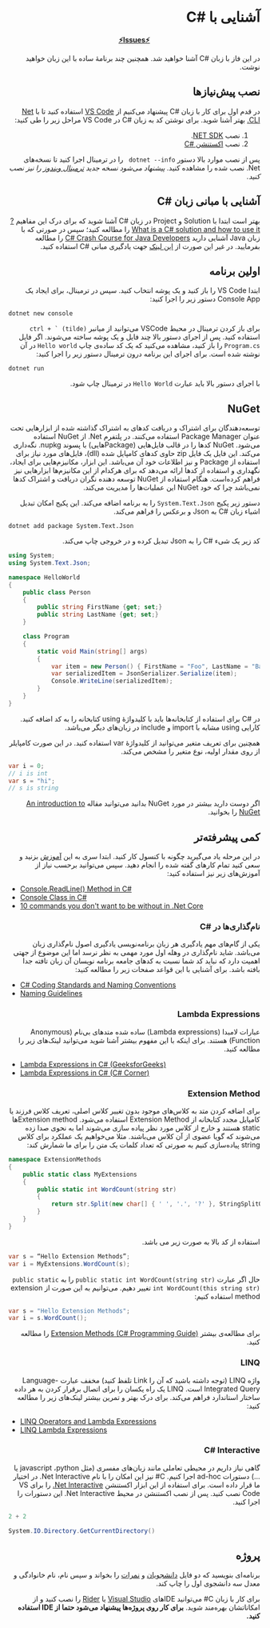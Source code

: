 <div dir="rtl" align='right'>

#  آشنایی با #C

<div align='center'>

**[⚡Issues⚡](./issue-template.md)**
</div>

در این فاز با زبان #C آشنا خواهید شد. همچنین چند برنامۀ ساده با این زبان خواهید نوشت.

## نصب پیش‌نیازها

در قدم اول برای کار با زبان #C پیشنهاد می‌کنیم از [VS Code]() استفاده کنید تا با  [Net CLI.](https://docs.microsoft.com/en-us/dotnet/core/tools/) بهتر آشنا شوید.
برای نوشتن کد به زبان #C در VS Code مراحل زیر را طی کنید:

1. نصب [NET SDK](https://dotnet.microsoft.com/en-us/download).
1. نصب [اکستنشن #C](https://marketplace.visualstudio.com/items?itemName=ms-dotnettools.csharp)

پس از نصب موارد بالا دستور ```dotnet --info ``` را در ترمینال اجرا کنید تا نسخه‌های Net. نصب شده را مشاهده کنید.
*پیشنهاد می‌شود نسخه جدید [ترمینال ویندوز](https://github.com/microsoft/terminal/releases) را نیز نصب کنید.*

## آشنایی با مبانی زبان #C

بهتر است ابتدا با Solution و Project  در زبان #C آشنا شوید که برای درک این مفاهیم [?What is a C# solution and how to use it](https://stackoverflow.com/a/40400159/7498797) را مطالعه کنید؛ سپس در صورتی که با زبان Java آشنایی دارید [C# Crash Course for Java Developers](https://nerdparadise.com/programming/csharpforjavadevs) را مطالعه بفرمایید. در غیر این صورت از [این لینک](https://www.w3schools.com/cs/index.php) جهت یادگیری مبانی #C استفاده ‌‌‌‌‌‌‌کنید.

## اولین برنامه
   
ابتدا VS Code را باز کنید و یک پوشه انتخاب کنید.  سپس در ترمینال، برای ایجاد یک Console App دستور زیر را اجرا کنید:
<div dir="ltr" align='justify'>

```shell
dotnet new console
```
</div>

برای باز کردن ترمینال در محیط VSCode می‌توانید از میانبر ```ctrl + ` (tilde)``` استفاده کنید.
پس از اجرای دستور بالا چند فایل و یک پوشه ساخته می‌شوند. اگر فایل `Program.cs` را باز کنید، مشاهده می‌کنید که یک کد ساده‌ی چاپ `Hello world` در آن نوشته شده است. برای اجرای این برنامه درون ترمینال دستور زیر را اجرا کنید:

<div dir="ltr" align='justify'>

```shell
dotnet run
```

</div>

با اجرای دستور بالا باید عبارت `Hello World` در ترمینال چاپ شود.

## NuGet
توسعه‌دهندگان برای اشتراک و دریافت کدهای به اشتراک گذاشته شده از ابزارهایی تحت عنوان Package Manager استفاده می‌‌کنند. در پلتفرم Net. از NuGet استفاده ‌می‌شود.  NuGet کدها را در قالب فایل‌هایی (Packageهایی) با پسوند nupkg. نگه‌داری می‌کند. این فایل یک فایل zip حاوی کدهای کامپایل شده (dll)، فایل‌های مورد نیاز برای استفاده از Package و نیز اطلاعات خود آن می‌باشد.  این ابزار، مکانیزم‌هایی برای ایجاد، نگهداری و استفاده از کدها ارائه می‌دهد که برای هرکدام از این مکانیزم‌ها ابزارهایی نیز فراهم کرده‌است. هنگام استفاده از NuGet توسعه دهنده نگران دریافت و اشتراک کدها نمی‌باشد چرا که خود NuGet این عملیات‌ها را مدیریت می‌کند.




دستور زیر پکیج `System.Text.Json` را به برنامه اضافه می‌کند. این پکیج امکان تبدیل اشیاء زبان #C به Json و برعکس را فراهم می‌کند. 

<div dir="ltr" align='justify'>

```shell
dotnet add package System.Text.Json
```

</div>

کد زیر یک شیء #C را به Json تبدیل کرده و در خروجی چاپ می‌کند.


<div dir="ltr" align='justify'>

```C#
using System;
using System.Text.Json;

namespace HelloWorld
{
    public class Person
    {
        public string FirstName {get; set;}
        public string LastName {get; set;}
    }

    class Program
    {
        static void Main(string[] args)
        {
            var item = new Person() { FirstName = "Foo", LastName = "Bar"};
            var serializedItem = JsonSerializer.Serialize(item);
            Console.WriteLine(serializedItem);
        }
    }
}
```

</div>

در #C برای استفاده از کتابخانه‌ها باید با کلیدواژۀ using کتابخانه را به کد اضافه کنید. کارایی using مشابه با import و include  در زبان‌های دیگر می‌باشد.

 همچنین برای تعریف متغیر می‌توانید از کلیدواژۀ var استفاده کنید. در این صورت کامپایلر از روی مقدار اولیه، نوع متغیر را مشخص می‌کند.

<div dir="ltr" align='justify'>

```C#
var i = 0;
// i is int
var s = "hi";
// s is string
```

</div>

اگر دوست دارید بیشتر در مورد NuGet بدانید می‌توانید مقاله [An introduction to NuGet](https://docs.microsoft.com/en-us/nuget/what-is-nuget) را بخوانید.

## کمی پیشرفته‌تر

در این مرحله یاد می‌گیرید چگونه با کنسول کار کنید.
 ابتدا سری به این [آموزش](https://softchris.github.io/pages/dotnet-core.html#creating-a-solution) بزنید و سعی کنید تمام کارهای گفته شده را انجام دهید. سپس می‌توانید برحسب نیاز از آموزش‌های زیر نیز استفاده کنید:
<div dir="ltr" align='justify'>

- [Console.ReadLine() Method in C#](<https://www.geeksforgeeks.org/console-readline-method-in-c-sharp/#:~:text=Console.-,ReadLine()%20Method%20in%20C%23,user%20presses%20the%20Enter%20key.>)
- [Console Class in C#](https://www.geeksforgeeks.org/console-class-in-c-sharp/#:~:text=Weekday%20in%20C%23-,Console%20Class%20in%20C%23,output%20from%20the%20computer%20end.)
- [10 commands you don't want to be without in .Net Core](https://softchris.github.io/pages/dotnet-10-commands.html#_4-dotnet-run)

</div>

###  نام‌گذاری‌ها در #C
یکی از گام‌های مهم یادگیری هر زبان برنامه‌نویسی یادگیری اصول نام‌گذاری زبان می‌باشد. شاید نام‌گذاری در وهله اول مورد مهمی به نظر نرسد اما این موضوع از جهتی اهمیت دارد که نباید کد شما نسبت به کدهای جامعه برنامه نویسان آن زبان تافته جدا بافته باشد. برای آشنایی با این قواعد صفحات زیر را مطالعه کنید:

<div dir="ltr" align='justify'>

- [C# Coding Standards and Naming Conventions](https://github.com/ktaranov/naming-convention/blob/master/C%23%20Coding%20Standards%20and%20Naming%20Conventions.md)
- [Naming Guidelines](https://docs.microsoft.com/en-us/dotnet/standard/design-guidelines/naming-guidelines)

</div>

### Lambda Expressions

عبارات لامبدا (Lambda expressions) ساده شده متدهای بی‌نام (Anonymous Function) هستند.
برای اینکه با این مفهوم بیشتر آشنا شوید می‌توانید لینک‌های زیر را مطالعه کنید.

<div dir="ltr" align='justify'>

- [Lambda Expressions in C# (GeeksforGeeks)](https://www.geeksforgeeks.org/lambda-expressions-in-c-sharp/)
- [Lambda Expressions in C# (C# Corner)](https://www.c-sharpcorner.com/UploadFile/bd6c67/lambda-expressions-in-C-Sharp/)

</div>

### Extension Method

برای اضافه کردن متد به کلاس‌های موجود بدون تغییر کلاس اصلی، تعریف کلاس فرزند یا کامپایل مجدد کتابخانه از Extension Method استفاده می‌شود. Extension methodها static هستند و خارج از کلاس مورد نظر پیاده سازی می‌شوند اما به نحوی صدا زده می‌شوند که گویا عضوی از آن کلاس می‌باشند.
مثلا می‌خواهیم یک عملکرد برای کلاس string پیاده‌سازی کنیم به صورتی که تعداد کلمات یک  متن را برای ما شمارش کند:

<div dir="ltr" align='justify'>

```C#
namespace ExtensionMethods
{
    public static class MyExtensions
    {
        public static int WordCount(string str)
        {
            return str.Split(new char[] { ' ', '.', '?' }, StringSplitOptions.RemoveEmptyEntries).Length;
        }
    }
} 
```

</div>

استفاده از کد بالا به صورت زیر می باشد.

<div dir="ltr" align='justify'>

```C#
var s = “Hello Extension Methods”;
var i = MyExtensions.WordCount(s);
```

</div>

حال اگر عبارت `public static int WordCount(string str)` را به `public static int WordCount(this string str)` تغییر دهیم. می‌توانیم به این صورت از extension method استفاده کنیم:

<div dir="ltr" align='justify'>

```C#
var s = "Hello Extension Methods";
var i = s.WordCount();
```

</div>

برای مطالعه‌ی بیشتر [Extension Methods (C# Programming Guide)](https://docs.microsoft.com/en-us/dotnet/csharp/programming-guide/classes-and-structs/extension-methods) را مطالعه کنید.

### LINQ

واژه LINQ (توجه داشته باشید که آن را Link تلفظ کنید) مخفف عبارت Language-Integrated Query است. LINQ یک راه یکسان را برای اتصال برقرار کردن به هر داده ساختار استاندارد فراهم می‌کند.
برای درک بهتر و تمرین بیشتر لینک‌های زیر را مطالعه کنید:

<div dir="ltr" align='justify'>

- [LINQ Operators and Lambda Expressions](https://www.c-sharpcorner.com/UploadFile/babu_2082/linq-operators-and-lambda-expression-syntax-examples/)
- [LINQ Lambda Expressions](https://www.tutlane.com/tutorial/linq/linq-lambda-expressions)


</div>

### C# Interactive

گاهی نیاز داریم در محیطی تعاملی مانند زبان‌های مفسری (مثل javascript ،python یا ...) دستورات ad-hoc اجرا کنیم. C# نیز این امکان را با نام Net Interactive. در اختیار ما قرار داده است. برای استفاده از این ابزار اکستنشن [Net Interactive.](https://marketplace.visualstudio.com/items?itemName=ms-dotnettools.dotnet-interactive-vscode) را برای VS Code نصب کنید.
پس از نصب اکستنشن در محیط Net Interactive. این دستورات را اجرا کنید.

<div dir="ltr" align='justify'>

```C#
2 + 2
```

```C#
System.IO.Directory.GetCurrentDirectory()
```

</div>


## پروژه

برنامه‌ای بنویسید که دو فایل [دانشجویان](./Students.json) و [نمرات](./Scores.json) را بخواند و سپس نام، نام خانوادگی و معدل سه دانشجوی اول را چاپ کند.


برای کار با زبان C# می‌توانید IDEهای [Visual Studio]("") یا [Rider]("") را نصب کنید و از امکاناتشان بهره‌مند شوید.
**برای کار روی پروژه‌ها پیشنهاد می‌شود حتما از IDE استفاده ‌‌‌‌کنید.**


</div>